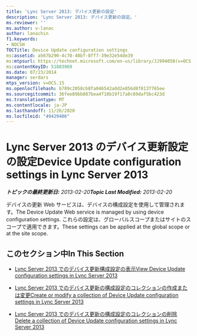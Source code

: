 ```yaml
---
title: 'Lync Server 2013: デバイス更新の設定'
description: 'Lync Server 2013: デバイス更新の設定。'
ms.reviewer: ''
ms.author: v-lanac
author: lanachin
f1.keywords:
- NOCSH
TOCTitle: Device Update configuration settings
ms:assetid: a567b290-4c78-48bf-8ff7-39e32e54de39
ms:mtpsurl: https://technet.microsoft.com/en-us/library/JJ994058(v=OCS.15)
ms:contentKeyID: 51803969
ms.date: 07/23/2014
manager: serdars
mtps_version: v=OCS.15
ms.openlocfilehash: b789c2058cb8fa046542a0d2e856d8f8137765ee
ms.sourcegitcommit: 36fee89bb887bea4f18b19f17a8c69daf5bc423d
ms.translationtype: MT
ms.contentlocale: ja-JP
ms.lasthandoff: 11/26/2020
ms.locfileid: "49429406"
---
```

# <a name="device-update-configuration-settings-in-lync-server-2013"></a><span data-ttu-id="34f4d-103">Lync Server 2013 のデバイス更新設定の設定</span><span class="sxs-lookup"><span data-stu-id="34f4d-103">Device Update configuration settings in Lync Server 2013</span></span>

<div data-xmlns="http://www.w3.org/1999/xhtml">

<div class="topic" data-xmlns="http://www.w3.org/1999/xhtml" data-msxsl="urn:schemas-microsoft-com:xslt" data-cs="https://msdn.microsoft.com/">

<div data-asp="https://msdn2.microsoft.com/asp">



</div>

<div id="mainSection">

<div id="mainBody"><span data-ttu-id="34f4d-104">

<span> </span></span><span class="sxs-lookup"><span data-stu-id="34f4d-104">

<span> </span></span></span>

<span data-ttu-id="34f4d-105">_**トピックの最終更新日:** 2013-02-20_</span><span class="sxs-lookup"><span data-stu-id="34f4d-105">_**Topic Last Modified:** 2013-02-20_</span></span>

<span data-ttu-id="34f4d-106">デバイスの更新 Web サービスは、デバイスの構成設定を使用して管理されます。</span><span class="sxs-lookup"><span data-stu-id="34f4d-106">The Device Update Web service is managed by using device configuration settings.</span></span> <span data-ttu-id="34f4d-107">これらの設定は、グローバルスコープまたはサイトのスコープで適用できます。</span><span class="sxs-lookup"><span data-stu-id="34f4d-107">These settings can be applied at the global scope or at the site scope.</span></span>

<div>

## <a name="in-this-section"></a><span data-ttu-id="34f4d-108">このセクション中</span><span class="sxs-lookup"><span data-stu-id="34f4d-108">In This Section</span></span>

  - [<span data-ttu-id="34f4d-109">Lync Server 2013 でのデバイス更新構成設定の表示</span><span class="sxs-lookup"><span data-stu-id="34f4d-109">View Device Update configuration settings in Lync Server 2013</span></span>](lync-server-2013-view-device-update-configuration-settings.md)

  - [<span data-ttu-id="34f4d-110">Lync Server 2013 でのデバイス更新の構成設定のコレクションの作成または変更</span><span class="sxs-lookup"><span data-stu-id="34f4d-110">Create or modify a collection of Device Update configuration settings in Lync Server 2013</span></span>](lync-server-2013-create-or-modify-a-collection-of-device-update-configuration-settings.md)

  - [<span data-ttu-id="34f4d-111">Lync Server 2013 でのデバイス更新の構成設定のコレクションの削除</span><span class="sxs-lookup"><span data-stu-id="34f4d-111">Delete a collection of Device Update configuration settings in Lync Server 2013</span></span>](lync-server-2013-delete-a-collection-of-device-update-configuration-settings.md)

<span data-ttu-id="34f4d-112"></div>

</div>

<span> </span>

</div>

</div>

</span><span class="sxs-lookup"><span data-stu-id="34f4d-112"></div>

</div>

<span> </span>

</div>

</div>

</span></span></div>

